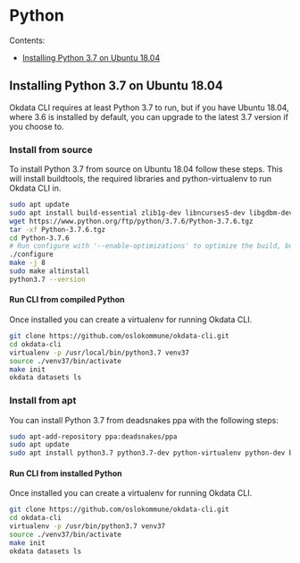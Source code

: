 # Python

Contents:
* [Installing Python 3.7 on Ubuntu 18.04](#installing-python-3-7-on-ubuntu-18-04)

## Installing Python 3.7 on Ubuntu 18.04
Okdata CLI requires at least Python 3.7 to run, but if you have Ubuntu 18.04, where 3.6 is installed by default, you can upgrade to the latest 3.7 version if you choose to.

### Install from source
To install Python 3.7 from source on Ubuntu 18.04 follow these steps. This will install buildtools, the required libraries and python-virtualenv to run Okdata CLI in.
```bash
sudo apt update
sudo apt install build-essential zlib1g-dev libncurses5-dev libgdbm-dev libnss3-dev libssl-dev libreadline-dev libffi-dev wget python-virtualenv
wget https://www.python.org/ftp/python/3.7.6/Python-3.7.6.tgz
tar -xf Python-3.7.6.tgz
cd Python-3.7.6
# Run configure with '--enable-optimizations' to optimize the build, but this will take a while
./configure
make -j 8
sudo make altinstall
python3.7 --version
```
#### Run CLI from compiled Python
Once installed you can create a virtualenv for running Okdata CLI.
```bash
git clone https://github.com/oslokommune/okdata-cli.git
cd okdata-cli
virtualenv -p /usr/local/bin/python3.7 venv37
source ./venv37/bin/activate
make init
okdata datasets ls
```

### Install from apt
You can install Python 3.7 from deadsnakes ppa with the following steps:
```bash
sudo apt-add-repository ppa:deadsnakes/ppa
sudo apt update
sudo apt install python3.7 python3.7-dev python-virtualenv python-dev build-essential
```
#### Run CLI from installed Python
Once installed you can create a virtualenv for running Okdata CLI.
```bash
git clone https://github.com/oslokommune/okdata-cli.git
cd okdata-cli
virtualenv -p /usr/bin/python3.7 venv37
source ./venv37/bin/activate
make init
okdata datasets ls
```
